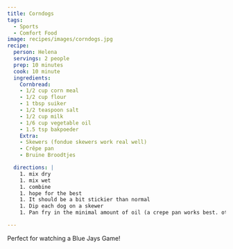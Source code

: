 ```yaml
---
title: Corndogs
tags:
  - Sports
  - Comfort Food
image: recipes/images/corndogs.jpg
recipe:
  person: Helena
  servings: 2 people
  prep: 10 minutes
  cook: 10 minute
  ingredients:
    Cornbread:
    - 1/2 cup corn meal
    - 1/2 cup flour
    - 1 tbsp suiker
    - 1/2 teaspoon salt
    - 1/2 cup milk
    - 1/6 cup vegetable oil
    - 1.5 tsp bakpoeder
    Extra:
    - Skewers (fondue skewers work real well)
    - Crêpe pan
    - Bruine Broodtjes

  directions: |
    1. mix dry
    1. mix wet
    1. combine
    1. hope for the best
    1. It should be a bit stickier than normal
    1. Dip each dog on a skewer
    1. Pan fry in the minimal amount of oil (a crepe pan works best. otherwise de-skewer and do by hand/pannenlicker)

---
```


Perfect for watching a Blue Jays Game!

